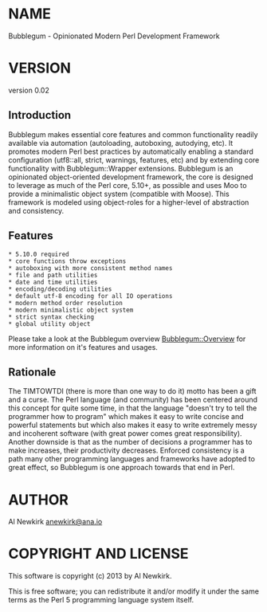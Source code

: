 # NAME

Bubblegum - Opinionated Modern Perl Development Framework

# VERSION

version 0.02

## Introduction

Bubblegum makes essential core features and common functionality readily
available via automation (autoloading, autoboxing, autodying, etc). It promotes
modern Perl best practices by automatically enabling a standard configuration
(utf8::all, strict, warnings, features, etc) and by extending core functionality
with Bubblegum::Wrapper extensions. Bubblegum is an opinionated object-oriented
development framework, the core is designed to leverage as much of the Perl
core, 5.10+, as possible and uses Moo to provide a minimalistic object system
(compatible with Moose). This framework is modeled using object-roles for a
higher-level of abstraction and consistency.

## Features

    * 5.10.0 required
    * core functions throw exceptions
    * autoboxing with more consistent method names
    * file and path utilities
    * date and time utilities
    * encoding/decoding utilities
    * default utf-8 encoding for all IO operations
    * modern method order resolution
    * modern minimalistic object system
    * strict syntax checking
    * global utility object

Please take a look at the Bubblegum overview [Bubblegum::Overview](http://search.cpan.org/perldoc?Bubblegum::Overview) for more
information on it's features and usages.

## Rationale

The TIMTOWTDI (there is more than one way to do it) motto has been a gift and a
curse. The Perl language (and community) has been centered around this concept
for quite some time, in that the language "doesn't try to tell the programmer
how to program" which makes it easy to write concise and powerful statements but
which also makes it easy to write extremely messy and incoherent software (with
great power comes great responsibility). Another downside is that as the number
of decisions a programmer has to make increases, their productivity decreases.
Enforced consistency is a path many other programming languages and frameworks
have adopted to great effect, so Bubblegum is one approach towards that end in
Perl.

# AUTHOR

Al Newkirk <anewkirk@ana.io>

# COPYRIGHT AND LICENSE

This software is copyright (c) 2013 by Al Newkirk.

This is free software; you can redistribute it and/or modify it under
the same terms as the Perl 5 programming language system itself.
